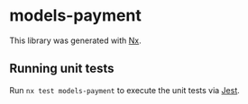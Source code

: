 # models-payment

This library was generated with [Nx](https://nx.dev).

## Running unit tests

Run `nx test models-payment` to execute the unit tests via [Jest](https://jestjs.io).
